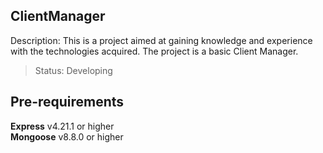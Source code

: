 ## ClientManager
Description: This is a project aimed at gaining knowledge and experience with the technologies acquired. The project is a basic Client Manager.

> Status: Developing

## Pre-requirements
**Express** v4.21.1 or higher\
**Mongoose** v8.8.0 or higher
